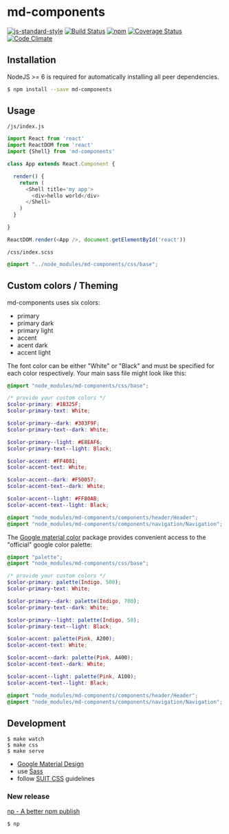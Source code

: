 
# md-components

[![js-standard-style](https://img.shields.io/badge/code%20style-standard-brightgreen.svg)](http://standardjs.com/)
[![Build Status](https://travis-ci.org/HBM/md-components.svg?branch=master)](https://travis-ci.org/HBM/md-components)
[![npm](https://img.shields.io/npm/v/md-components.svg)](https://www.npmjs.com/package/md-components)
[![Coverage Status](https://coveralls.io/repos/github/HBM/md-components/badge.svg)](https://coveralls.io/github/HBM/md-components)
[![Code Climate](https://codeclimate.com/github/HBM/md-components/badges/gpa.svg)](https://codeclimate.com/github/HBM/md-components)

## Installation

NodeJS >= 6 is required for automatically installing all peer dependencies.

```bash
$ npm install --save md-components
```

## Usage

`/js/index.js`

```js
import React from 'react'
import ReactDOM from 'react'
import {Shell} from 'md-components'

class App extends React.Component {

  render() {
    return (
      <Shell title='my app'>
        <div>hello world</div>
      </Shell>
    )
  }

}

ReactDOM.render(<App />, document.getElementById('react'))
```

`/css/index.scss`

```scss
@import "../node_modules/md-components/css/base";
```

## Custom colors / Theming

md-components uses six colors:

 - primary
 - primary dark
 - primary light
 - accent
 - acent dark
 - accent light

The font color can be either "White" or "Black" and must be specified for each color respectively.
Your main sass file might look like this:

```scss
@import "node_modules/md-components/css/base";

/* provide your custom colors */
$color-primary: #1B325F;
$color-primary-text: White;

$color-primary--dark: #303F9F;
$color-primary-text--dark: White;

$color-primary--light: #E8EAF6;
$color-primary-text--light: Black;

$color-accent: #FF4081;
$color-accent-text: White;

$color-accent--dark: #F50057;
$color-accent-text--dark: White;

$color-accent--light: #FF80AB;
$color-accent-text--light: Black;

@import "node_modules/md-components/components/header/Header";
@import "node_modules/md-components/components/navigation/Navigation";
```

The [Google material color](https://github.com/danlevan/google-material-color) package provides convenient access to the "official" google color palette:

```scss
@import "palette";
@import "node_modules/md-components/css/base";

/* provide your custom colors */
$color-primary: palette(Indigo, 500);
$color-primary-text: White;

$color-primary--dark: palette(Indigo, 700);
$color-primary-text--dark: White;

$color-primary--light: palette(Indigo, 50);
$color-primary-text--light: Black;

$color-accent: palette(Pink, A200);
$color-accent-text: White;

$color-accent--dark: palette(Pink, A400);
$color-accent-text--dark: White;

$color-accent--light: palette(Pink, A100);
$color-accent-text--light: Black;

@import "node_modules/md-components/components/header/Header";
@import "node_modules/md-components/components/navigation/Navigation";
```


## Development

```
$ make watch
$ make css
$ make serve
```

- [Google Material Design](https://www.google.com/design/spec/material-design/introduction.html)
- use [Sass](http://sass-lang.com/)
- follow [SUIT CSS](https://suitcss.github.io/) guidelines

### New release

[np - A better npm publish](https://github.com/sindresorhus/np)

```
$ np
```
